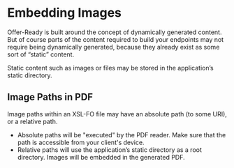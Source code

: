 # Embedding Images

Offer-Ready is built around the concept of dynamically generated content. But of course parts of the content required to build your endpoints may not require being dynamically generated, because they already exist as some sort of “static” content.

Static content such as images or files may be stored in the application’s static directory.

## Image Paths in PDF

Image paths within an XSL-FO file may have an absolute path (to some URI), or a relative path.

* Absolute paths will be "executed" by the PDF reader. Make sure that the path is accessible from your client's device.
* Relative paths will use the application’s static directory as a root directory. Images will be embedded in the generated PDF.
